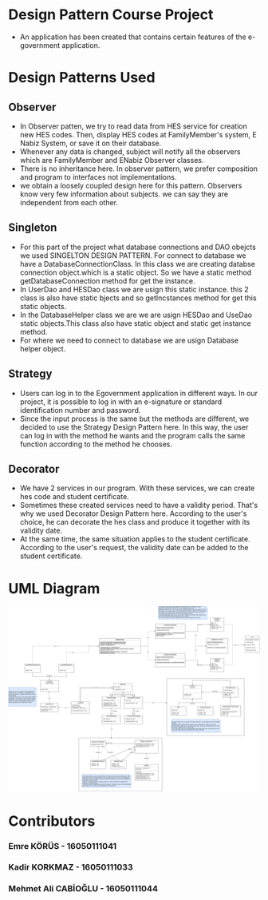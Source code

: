 # Design Pattern Course Project

- An application has been created that contains certain features of the e-government application.

# Design Patterns Used
## Observer
- In Observer patten, we try to read data from HES service for creation new HES codes. Then, display HES codes at FamilyMember's system, E Nabiz System, or save it on their database. 
- Whenever any data is changed, subject will notify all the observers which are FamilyMember and ENabiz Observer classes.
- There is no inheritance here. In observer pattern, we prefer composition and program to interfaces not implementations.
- we obtain a loosely coupled design here for this pattern. Observers know very few information about subjects. we can say they are independent from each other.

## Singleton
- For this part of the project what database connections and DAO obejcts we  used SINGELTON DESIGN PATTERN. For connect to database we have a DatabaseConnectionClass. In this class we are creating databse connection object.which is a  static object. So we have a static method getDatabaseConnection method for get the instance.
- In UserDao and HESDao class we are usign this static instance. this 2 class is also have static bjects and so getIncstances method for get this static objects.
- In the DatabaseHelper class we are we are usign HESDao and UseDao static objects.This class also have static object and static get instance method.
- For where we need to connect to database we are usign Database helper object.

## Strategy
- Users can log in to the Egovernment application in different ways. In our project, it is possible to log in with an e-signature or standard identification number and password.
- Since the input process is the same but the methods are different, we decided to use the Strategy Design Pattern here. In this way, the user can log in with the method he wants and the program calls the same function according to the method he chooses.

## Decorator
- We have 2 services in our program. With these services, we can create hes code and student certificate.
- Sometimes these created services need to have a validity period. That's why we used Decorator Design Pattern here. According to the user's choice, he can decorate the hes class and produce it together with its validity date.
- At the same time, the same situation applies to the student certificate. According to the user's request, the validity date can be added to the student certificate.



# UML Diagram

![](https://github.com/cskadir/EGovernment/blob/master/E-Government.png)

# Contributors
### Emre KÖRÜS - 16050111041
### Kadir KORKMAZ - 16050111033
### Mehmet Ali CABİOĞLU - 16050111044
